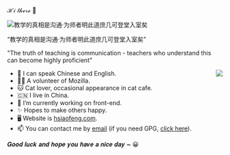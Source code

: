 ℋ𝒾 𝓉𝒽ℯ𝓇ℯ 👋

<img src="https://cdn.jsdelivr.net/gh/Hsiao-Feng/Hsiao-Feng/%E6%95%99%E5%AD%A6%E7%9A%84%E7%9C%9F%E7%9B%B8%E6%98%AF%E6%B2%9F%E9%80%9A.jpg?20211208" alt="教学的真相是沟通·为师者明此道庶几可登堂入室矣"/>

“教学的真相是沟通·为师者明此道庶几可登堂入室矣”

"The truth of teaching is communication - teachers who understand this can become highly proficient"


<a href="https://github.com/anuraghazra/github-readme-stats" target="_blank"><img src="https://github-readme-stats.vercel.app/api?username=hsiao-feng" aria-label="Profile Image 个人资料图像" align="right"/></a>

- 💬 I can speak Chinese and English.
- 👨‍🏭 A volunteer of Mozilla.
- 🐱 Cat lover, occasional appearance in cat cafe.
- 🇨🇳 I live in China.
- 🔭 I’m currently working on front-end.
- ✨ Hopes to make others happy.
- 🖥️ Website is [hsiaofeng.com](https://hsiaofeng.com/).
- 📫 You can contact me by [email](mailto:i@hsiaofeng.com) (if you need GPG, [click here](https://hsiaofeng.com/i@hsiaofeng.com.asc)).

𝑮𝒐𝒐𝒅 𝒍𝒖𝒄𝒌 𝒂𝒏𝒅 𝒉𝒐𝒑𝒆 𝒚𝒐𝒖 𝒉𝒂𝒗𝒆 𝒂 𝒏𝒊𝒄𝒆 𝒅𝒂𝒚 **~** 😀

<!--
**Hsiao-Feng/Hsiao-Feng** is a ✨ _special_ ✨ repository because its `README.md` (this file) appears on your GitHub profile.

Here are some ideas to get you started:

- 🔭 I’m currently working on ...
- 🌱 I’m currently learning ...
- 👯 I’m looking to collaborate on ...
- 🤔 I’m looking for help with ...
- 💬 Ask me about ...
- 📫 How to reach me: ...
- 😄 Pronouns: ...
- ⚡ Fun fact: ...
-->
